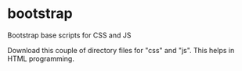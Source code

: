 # bootstrap
Bootstrap base scripts for CSS and JS

Download this couple of directory files for "css" and "js". This helps in HTML programming. 
